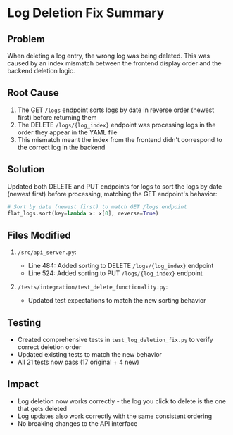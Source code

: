 # Log Deletion Fix Summary

## Problem
When deleting a log entry, the wrong log was being deleted. This was caused by an index mismatch between the frontend display order and the backend deletion logic.

## Root Cause
1. The GET `/logs` endpoint sorts logs by date in reverse order (newest first) before returning them
2. The DELETE `/logs/{log_index}` endpoint was processing logs in the order they appear in the YAML file
3. This mismatch meant the index from the frontend didn't correspond to the correct log in the backend

## Solution
Updated both DELETE and PUT endpoints for logs to sort the logs by date (newest first) before processing, matching the GET endpoint's behavior:

```python
# Sort by date (newest first) to match GET /logs endpoint
flat_logs.sort(key=lambda x: x[0], reverse=True)
```

## Files Modified
1. `/src/api_server.py`:
   - Line 484: Added sorting to DELETE `/logs/{log_index}` endpoint
   - Line 524: Added sorting to PUT `/logs/{log_index}` endpoint

2. `/tests/integration/test_delete_functionality.py`:
   - Updated test expectations to match the new sorting behavior

## Testing
- Created comprehensive tests in `test_log_deletion_fix.py` to verify correct deletion order
- Updated existing tests to match the new behavior
- All 21 tests now pass (17 original + 4 new)

## Impact
- Log deletion now works correctly - the log you click to delete is the one that gets deleted
- Log updates also work correctly with the same consistent ordering
- No breaking changes to the API interface